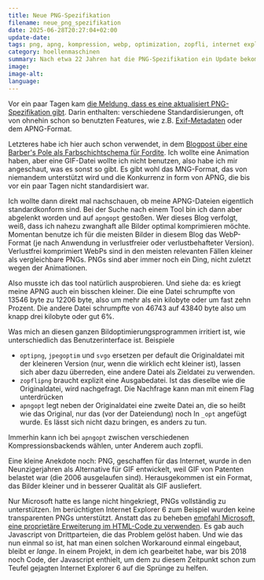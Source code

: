 ```yaml
---
title: Neue PNG-Spezifikation
filename: neue_png_spezifikation
date: 2025-06-28T20:27:04+02:00
update-date:
tags: png, apng, kompression, webp, optimization, zopfli, internet explorer
category: hoellenmaschinen 
summary: Nach etwa 22 Jahren hat die PNG-Spezifikation ein Update bekommen.
image:
image-alt:
language:
---
```


Vor ein paar Tagen kam [die Meldung, dass es eine aktualisiert PNG-Spezifikation gibt](https://www.programmax.net/articles/png-is-back/). Darin enthalten: verschiedene Standardisierungen, oft von ohnehin schon so benutzten Features, wie z.B. [Exif-Metadaten](https://de.wikipedia.org/wiki/Exchangeable_Image_File_Format) oder dem APNG-Format.

Letzteres habe ich hier auch schon verwendet, in dem [Blogpost über eine Barber's Pole als Farbschichtschema für Fordite](/blogposts/fordite_barber_pole). Ich wollte eine Animation haben, aber eine GIF-Datei wollte ich nicht benutzen, also habe ich mir angeschaut, was es sonst so gibt. Es gibt wohl das MNG-Format, das von niemandem unterstützt wird und die Konkurrenz in form von APNG, die bis vor ein paar Tagen nicht standardisiert war.

Ich wollte dann direkt mal nachschauen, ob meine APNG-Dateien eigentlich standardkonform sind. Bei der Suche nach einem Tool bin ich dann aber abgelenkt worden und auf `apngopt` gestoßen. Wer dieses Blog verfolgt, weiß, dass ich nahezu zwanghaft alle Bilder optimal komprimieren möchte. Momentan benutze ich für die meisten Bilder in diesem Blog das WebP-Format (je nach Anwendung in verlustfreier oder verlustbehafteter Version). Verlustfrei komprimiert WebPs sind in den meisten relevanten Fällen kleiner als vergleichbare PNGs. PNGs sind aber immer noch ein Ding, nicht zuletzt wegen der Animationen.

Also musste ich das tool natürlich ausprobieren. Und siehe da: es kriegt meine APNG auch ein bisschen kleiner. Die eine Datei schrumpfte von 13546 byte zu 12206 byte, also um mehr als ein kilobyte oder um fast zehn Prozent. Die andere Datei schrumpfte von 46743 auf 43840 byte also um knapp drei kilobyte oder gut 6%.

Was mich an diesen ganzen Bildoptimierungsprogrammen irritiert ist, wie unterschiedlich das Benutzerinterface ist. Beispiele

- `optipng`, `jpegoptim` und `svgo` ersetzen per default die Originaldatei mit der kleineren Version (nur, wenn die wirklich echt kleiner ist), lassen sich aber dazu überreden, eine andere Datei als Zieldatei zu verwenden.
- `zopflipng` braucht explizit eine Ausgabedatei. Ist das dieselbe wie die Originaldatei, wird nachgefragt. Die Nachfrage kann man mit einem Flag unterdrücken
- `apngopt` legt neben der Originaldatei eine zweite Datei an, die so heißt wie das Original, nur das (vor der Dateiendung) noch In `_opt` angefügt wurde. Es lässt sich nicht dazu bringen, es anders zu tun.

Immerhin kann ich  bei `apngopt` zwischen verschiedenen Kompressionsbackends wählen, unter Anderem auch zopfli.

Eine kleine Anekdote noch: PNG, geschaffen für das Internet, wurde in den Neunzigerjahren als Alternative für GIF entwickelt, weil GIF von Patenten belastet war (die 2006 ausgelaufen sind). Herausgekommen ist ein Format, das Bilder kleiner und in besserer Qualität als GIF ausliefert.

Nur Microsoft hatte es lange nicht hingekriegt, PNGs vollständig zu unterstützen. Im berüchtigten Internet Explorer 6 zum Beispiel wurden keine transparenten PNGs unterstützt. Anstatt das zu beheben [empfahl Microsoft, eine proprietäre Erweiterung im HTML-Code zu verwenden](https://web.archive.org/web/20090203210750/http://support.microsoft.com/kb/294714). Es gab auch Javascript von Drittparteien, die das Problem gelöst haben. Und wie das nun einmal so ist, hat man einen solchen Workaround einmal eingebaut, bleibt er _lange_. In einem Projekt, in dem ich gearbeitet habe, war bis 2018 noch Code, der Javascript enthielt, um dem zu diesem Zeitpunkt schon zum Teufel gejagten Internet Explorer 6 auf die Sprünge zu helfen.
